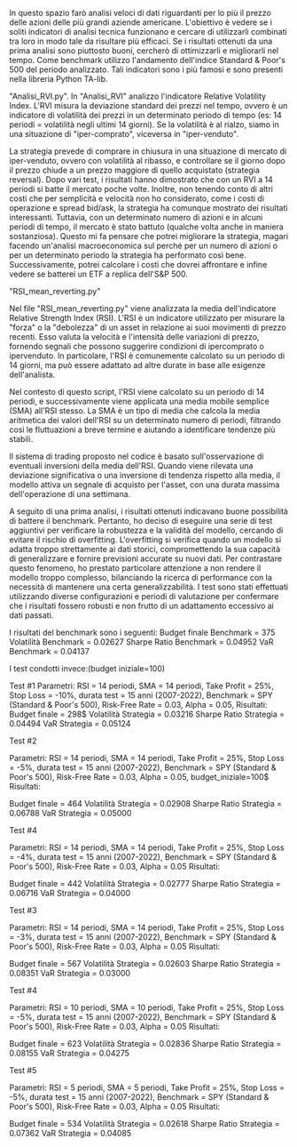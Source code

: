 In questo spazio farò analisi veloci di dati riguardanti per lo più il prezzo delle azioni delle più grandi aziende americane. L'obiettivo è vedere se i soliti indicatori di analisi tecnica funzionano e cercare di utilizzarli combinati tra loro in modo tale da risultare più efficaci. Se i risultati ottenuti da una prima analisi sono piuttosto buoni, cercherò di ottimizzarli e migliorarli nel tempo. Come benchmark utilizzo l'andamento dell'indice Standard & Poor's 500 del periodo analizzato. Tali indicatori sono i più famosi e sono presenti nella libreria Python TA-lib.

"Analisi_RVI.py".
In "Analisi_RVI" analizzo l'indicatore Relative Volatility Index. L'RVI misura la deviazione standard dei prezzi nel tempo, ovvero è un indicatore di volatilità dei prezzi in un determinato periodo di tempo (es: 14 periodi = volatilità negli ultimi 14 giorni). Se la volatilità è al rialzo, siamo in una situazione di "iper-comprato", viceversa in "iper-venduto".

La strategia prevede di comprare in chiusura in una situazione di mercato di iper-venduto, ovvero con volatilità al ribasso, e controllare se il giorno dopo il prezzo chiude a un prezzo maggiore di quello acquistato (strategia reversal). 
Dopo vari test, i risultati hanno dimostrato che con un RVI a 14 periodi si batte il mercato poche volte. Inoltre, non tenendo conto di altri costi che per semplicità e velocità non ho considerato, come i costi di operazione e spread bid/ask, la strategia ha comunque mostrato dei risultati interessanti. 
Tuttavia, con un determinato numero di azioni e in alcuni periodi di tempo, il mercato è stato battuto (qualche volta anche in maniera sostanziosa). Questo mi fa pensare che potrei migliorare la strategia, magari facendo un'analisi macroeconomica sul perché per un numero di azioni o per un determinato periodo la strategia ha performato così bene.
Successivamente, potrei calcolare i costi che dovrei affrontare e infine vedere se batterei un ETF a replica dell'S&P 500.

"RSI_mean_reverting.py"

Nel file "RSI_mean_reverting.py" viene analizzata la media dell'indicatore Relative Strength Index (RSI). L'RSI è un indicatore utilizzato per misurare la "forza" o la "debolezza" di un asset in relazione ai suoi movimenti di prezzo recenti. Esso valuta la velocità e l'intensità delle variazioni di prezzo, fornendo segnali che possono suggerire condizioni di ipercomprato o ipervenduto. In particolare, l'RSI è comunemente calcolato su un periodo di 14 giorni, ma può essere adattato ad altre durate in base alle esigenze dell'analista.

Nel contesto di questo script, l'RSI viene calcolato su un periodo di 14 periodi, e successivamente viene applicata una media mobile semplice (SMA) all'RSI stesso. La SMA è un tipo di media che calcola la media aritmetica dei valori dell'RSI su un determinato numero di periodi, filtrando così le fluttuazioni a breve termine e aiutando a identificare tendenze più stabili.

Il sistema di trading proposto nel codice è basato sull'osservazione di eventuali inversioni della media dell'RSI. Quando viene rilevata una deviazione significativa o una inversione di tendenza rispetto alla media, il modello attiva un segnale di acquisto per l'asset, con una durata massima dell'operazione di una settimana.

A seguito di una prima analisi, i risultati ottenuti indicavano buone possibilità di battere il benchmark. Pertanto, ho deciso di eseguire una serie di test aggiuntivi per verificare la robustezza e la validità del modello, cercando di evitare il rischio di overfitting. L'overfitting si verifica quando un modello si adatta troppo strettamente ai dati storici, compromettendo la sua capacità di generalizzare e fornire previsioni accurate su nuovi dati. Per contrastare questo fenomeno, ho prestato particolare attenzione a non rendere il modello troppo complesso, bilanciando la ricerca di performance con la necessità di mantenere una certa generalizzabilità. I test sono stati effettuati utilizzando diverse configurazioni e periodi di valutazione per confermare che i risultati fossero robusti e non frutto di un adattamento eccessivo ai dati passati.

I risultati del benchmark sono i seguenti:
Budget finale Benchmark = 375
Volatilità Benchmark = 0.02627
Sharpe Ratio Benchmark = 0.04952
VaR Benchmark = 0.04137

I test condotti invece:(budget iniziale=100)

Test #1
Parametri: RSI = 14 periodi, SMA = 14 periodi, Take Profit = 25%, Stop Loss = -10%, durata test = 15 anni (2007-2022), Benchmark = SPY (Standard & Poor's 500), Risk-Free Rate = 0.03, Alpha = 0.05, 
Risultati:
Budget finale = 298$
Volatilità Strategia = 0.03216
Sharpe Ratio Strategia = 0.04494
VaR Strategia = 0.05124

Test #2  

Parametri: RSI = 14 periodi, SMA = 14 periodi, Take Profit = 25%, Stop Loss = -5%, durata test = 15 anni (2007-2022), Benchmark = SPY (Standard & Poor's 500), Risk-Free Rate = 0.03, Alpha = 0.05, budget_iniziale=100$
Risultati:

Budget finale = 464
Volatilità Strategia = 0.02908
Sharpe Ratio Strategia = 0.06788
VaR Strategia = 0.05000

Test #4

Parametri: RSI = 14 periodi, SMA = 14 periodi, Take Profit = 25%, Stop Loss = -4%, durata test = 15 anni (2007-2022), Benchmark = SPY (Standard & Poor's 500), Risk-Free Rate = 0.03, Alpha = 0.05
Risultati:

Budget finale = 442
Volatilità Strategia = 0.02777
Sharpe Ratio Strategia = 0.06716
VaR Strategia = 0.04000

Test #3

Parametri: RSI = 14 periodi, SMA = 14 periodi, Take Profit = 25%, Stop Loss = -3%, durata test = 15 anni (2007-2022), Benchmark = SPY (Standard & Poor's 500), Risk-Free Rate = 0.03, Alpha = 0.05
Risultati:

Budget finale = 567
Volatilità Strategia = 0.02603
Sharpe Ratio Strategia = 0.08351
VaR Strategia = 0.03000

Test #4

Parametri: RSI = 10 periodi, SMA = 10 periodi, Take Profit = 25%, Stop Loss = -5%, durata test = 15 anni (2007-2022), Benchmark = SPY (Standard & Poor's 500), Risk-Free Rate = 0.03, Alpha = 0.05
Risultati:

Budget finale = 623
Volatilità Strategia = 0.02836
Sharpe Ratio Strategia = 0.08155
VaR Strategia = 0.04275

Test #5

Parametri: RSI = 5 periodi, SMA = 5 periodi, Take Profit = 25%, Stop Loss = -5%, durata test = 15 anni (2007-2022), Benchmark = SPY (Standard & Poor's 500), Risk-Free Rate = 0.03, Alpha = 0.05
Risultati:

Budget finale = 534
Volatilità Strategia = 0.02618
Sharpe Ratio Strategia = 0.07362
VaR Strategia = 0.04085





